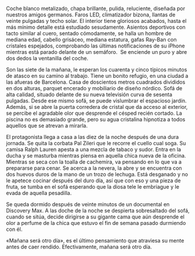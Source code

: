Coche blanco metalizado, chapa brillante, pulida, reluciente, diseñada por nuestros amigos germanos. Faros LED, climatizador bizona, llantas de veinte pulgadas y techo solar. El interior tiene gloriosos acabados, hasta el más mínimo detalle está estudiado sesudamente. Asientos deportivos con tacto similar al cuero, sentado cómodamente, se halla un hombre de mediana edad, cabello grisáceo, mediana estatura, gafas Ray-Ban con cristales espejados, comprobando las últimas notificaciones de su iPhone mientras está parado delante de un semáforo.  Se enciende un puro y abre dos dedos la ventanilla del coche.

Son las siete de la mañana, le esperan los cuarenta y cinco típicos minutos de atasco en su camino al trabajo. Tiene un bonito refugio, en una ciudad a las afueras de Barcelona. Casa de doscientos metros cuadrados divididos en dos alturas, parquet encerado y mobiliario de diseño nórdico. Sofá de alta calidad, situado delante de su nueva televisión curva de sesenta pulgadas. Desde ese mismo sofá, se puede vislumbrar el espacioso jardín. Además, si se abre la puerta corredera de cristal que da acceso al exterior, se percibe el agradable olor que desprende el césped recién cortado. La piscina no es demasiado grande, pero su agua cristalina hipnotiza a todos aquellos que se atrevan a mirarla.

El protagonista llega a casa a las diez de la noche después de una dura jornada. Se quita la corbata Pal Zileri que le recorre el cuello cual soga. Su camisa Ralph Lauren apesta a una mezcla de tabaco y sudor. Entra en la ducha y se masturba mientras piensa en aquella chica nueva de la oficina. Mientras se seca con la toalla de cachemira, va pensando en lo que va a prepararse para cenar. Se acerca a la nevera, la abre y se encuentra con dos huevos duros de la mano de un trozo de lechuga. Está desganado y no le apetece cocinar después del duro día, así que con eso y una pieza de fruta, se tumba en el sofá esperando que la diosa tele le embriague y le evada de aquella pesadilla.

Se queda dormido después de veinte minutos de un documental en Discovery Max. A las doche de la noche se despierta sobresaltado del sofá, cuando se sitúa, decide dirigirse a su gigante cama que aún desprende el olor a perfume de la chica que estuvo el fin de semana pasado durmiendo con él.

«Mañana será otro día», es el último pensamiento que atraviesa su mente antes de caer rendido. Efectivamente, mañana será otro día.